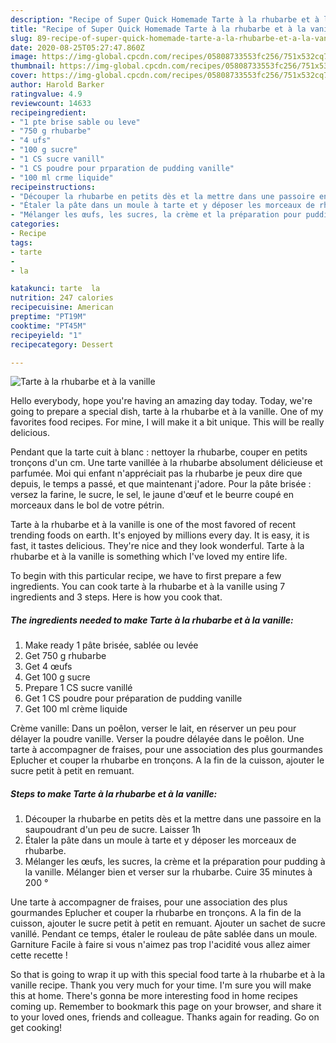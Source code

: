 ```yaml
---
description: "Recipe of Super Quick Homemade Tarte à la rhubarbe et à la vanille"
title: "Recipe of Super Quick Homemade Tarte à la rhubarbe et à la vanille"
slug: 89-recipe-of-super-quick-homemade-tarte-a-la-rhubarbe-et-a-la-vanille
date: 2020-08-25T05:27:47.860Z
image: https://img-global.cpcdn.com/recipes/05808733553fc256/751x532cq70/tarte-a-la-rhubarbe-et-a-la-vanille-photo-principale-de-la-recette.jpg
thumbnail: https://img-global.cpcdn.com/recipes/05808733553fc256/751x532cq70/tarte-a-la-rhubarbe-et-a-la-vanille-photo-principale-de-la-recette.jpg
cover: https://img-global.cpcdn.com/recipes/05808733553fc256/751x532cq70/tarte-a-la-rhubarbe-et-a-la-vanille-photo-principale-de-la-recette.jpg
author: Harold Barker
ratingvalue: 4.9
reviewcount: 14633
recipeingredient:
- "1 pte brise sable ou leve"
- "750 g rhubarbe"
- "4 ufs"
- "100 g sucre"
- "1 CS sucre vanill"
- "1 CS poudre pour prparation de pudding vanille"
- "100 ml crme liquide"
recipeinstructions:
- "Découper la rhubarbe en petits dès et la mettre dans une passoire en la saupoudrant d&#39;un peu de sucre. Laisser 1h"
- "Étaler la pâte dans un moule à tarte et y déposer les morceaux de rhubarbe."
- "Mélanger les œufs, les sucres, la crème et la préparation pour pudding à la vanille. Mélanger bien et verser sur la rhubarbe. Cuire 35 minutes à 200 °"
categories:
- Recipe
tags:
- tarte
- 
- la

katakunci: tarte  la 
nutrition: 247 calories
recipecuisine: American
preptime: "PT19M"
cooktime: "PT45M"
recipeyield: "1"
recipecategory: Dessert

---
```



![Tarte à la rhubarbe et à la vanille](https://img-global.cpcdn.com/recipes/05808733553fc256/751x532cq70/tarte-a-la-rhubarbe-et-a-la-vanille-photo-principale-de-la-recette.jpg)

Hello everybody, hope you're having an amazing day today. Today, we're going to prepare a special dish, tarte à la rhubarbe et à la vanille. One of my favorites food recipes. For mine, I will make it a bit unique. This will be really delicious.

Pendant que la tarte cuit à blanc : nettoyer la rhubarbe, couper en petits tronçons d&#39;un cm. Une tarte vanillée à la rhubarbe absolument délicieuse et parfumée. Moi qui enfant n&#39;appréciait pas la rhubarbe je peux dire que depuis, le temps a passé, et que maintenant j&#39;adore. Pour la pâte brisée : versez la farine, le sucre, le sel, le jaune d&#39;œuf et le beurre coupé en morceaux dans le bol de votre pétrin.

Tarte à la rhubarbe et à la vanille is one of the most favored of recent trending foods on earth. It's enjoyed by millions every day. It is easy, it is fast, it tastes delicious. They're nice and they look wonderful. Tarte à la rhubarbe et à la vanille is something which I've loved my entire life.


To begin with this particular recipe, we have to first prepare a few ingredients. You can cook tarte à la rhubarbe et à la vanille using 7 ingredients and 3 steps. Here is how you cook that.

<!--inarticleads1-->

##### The ingredients needed to make Tarte à la rhubarbe et à la vanille:

1. Make ready 1 pâte brisée, sablée ou levée
1. Get 750 g rhubarbe
1. Get 4 œufs
1. Get 100 g sucre
1. Prepare 1 CS sucre vanillé
1. Get 1 CS poudre pour préparation de pudding vanille
1. Get 100 ml crème liquide


Crème vanille: Dans un poêlon, verser le lait, en réserver un peu pour délayer la poudre vanille. Verser la poudre délayée dans le poêlon. Une tarte à accompagner de fraises, pour une association des plus gourmandes Eplucher et couper la rhubarbe en tronçons. A la fin de la cuisson, ajouter le sucre petit à petit en remuant. 

<!--inarticleads2-->

##### Steps to make Tarte à la rhubarbe et à la vanille:

1. Découper la rhubarbe en petits dès et la mettre dans une passoire en la saupoudrant d&#39;un peu de sucre. Laisser 1h
1. Étaler la pâte dans un moule à tarte et y déposer les morceaux de rhubarbe.
1. Mélanger les œufs, les sucres, la crème et la préparation pour pudding à la vanille. Mélanger bien et verser sur la rhubarbe. Cuire 35 minutes à 200 °


Une tarte à accompagner de fraises, pour une association des plus gourmandes Eplucher et couper la rhubarbe en tronçons. A la fin de la cuisson, ajouter le sucre petit à petit en remuant. Ajouter un sachet de sucre vanillé. Pendant ce temps, étaler le rouleau de pâte sablée dans un moule. Garniture Facile à faire si vous n&#39;aimez pas trop l&#39;acidité vous allez aimer cette recette ! 

So that is going to wrap it up with this special food tarte à la rhubarbe et à la vanille recipe. Thank you very much for your time. I'm sure you will make this at home. There's gonna be more interesting food in home recipes coming up. Remember to bookmark this page on your browser, and share it to your loved ones, friends and colleague. Thanks again for reading. Go on get cooking!
